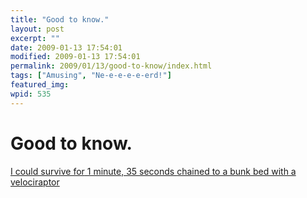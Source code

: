 ```yaml
---
title: "Good to know."
layout: post
excerpt: ""
date: 2009-01-13 17:54:01
modified: 2009-01-13 17:54:01
permalink: 2009/01/13/good-to-know/index.html
tags: ["Amusing", "Ne-e-e-e-e-erd!"]
featured_img: 
wpid: 535
---
```


# Good to know.

[ <span>I could survive for</span> 1 minute, 35 seconds <span>chained to a bunk bed with a velociraptor</span> ](http://www.bunkbeds.net/velociraptor/)